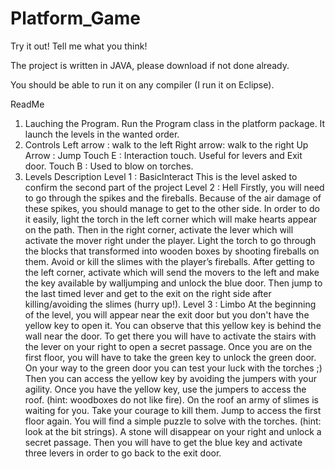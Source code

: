 # Platform_Game
Try it out! Tell me what you think!

The project is written in JAVA, please download if not done already.

You should be able to run it on any compiler (I run it on Eclipse).

ReadMe

1. Lauching the Program.
Run the Program class in the platform package. It launch the levels in the wanted order.
2. Controls
Left arrow : walk to the left
Right arrow: walk to the right
Up Arrow : Jump
Touch E : Interaction touch. Useful for levers and Exit door.
Touch B : Used to blow on torches.
3. Levels Description
Level 1 : BasicInteract
This is the level asked to confirm the second part of the project
Level 2 : Hell
Firstly, you will need to go through the spikes and the fireballs. Because of the air damage of these
spikes, you should manage to get to the other side. In order to do it easily, light the torch in the left
corner which will make hearts appear on the path. Then in the right corner, activate the lever which
will activate the mover right under the player. Light the torch to go through the blocks that
transformed into wooden boxes by shooting fireballs on them. Avoid or kill the slimes with the
player’s fireballs. After getting to the left corner, activate which will send the movers to the left and
make the key available by walljumping
and unlock the blue door. Then jump to the last timed lever
and get to the exit on the right side after killing/avoiding the slimes (hurry up!).
Level 3 : Limbo
At the beginning of the level, you will appear near the exit door but you don't have the yellow key to
open it. You can observe that this yellow key is behind the wall near the door.
To get there you will have to activate the stairs with the lever on your right to open a secret passage.
Once you are on the first floor, you will have to take the green key to unlock the green door. On your
way to the green door you can test your luck with the torches ;)
Then you can access the yellow key by avoiding the jumpers with your agility. Once you have the
yellow key, use the jumpers to access the roof. (hint: woodboxes do not like fire).
On the roof an army of slimes is waiting for you. Take your courage to kill them.
Jump to access the first floor again. You will find a simple puzzle to solve with the torches. (hint: look
at the bit strings).
A stone will disappear on your right and unlock a secret passage.
Then you will have to get the blue key and activate three levers in order to go back to the exit door.
